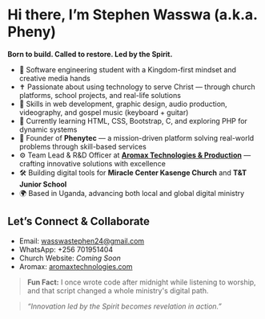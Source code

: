 # Hi there, I’m Stephen Wasswa (a.k.a. Pheny)

**Born to build. Called to restore. Led by the Spirit.**

- 🔭 Software engineering student with a Kingdom-first mindset and creative media hands
- ✝️ Passionate about using technology to serve Christ — through church platforms, school projects, and real-life solutions
- 🎨 Skills in web development, graphic design, audio production, videography, and gospel music (keyboard + guitar)
- 🌱 Currently learning HTML, CSS, Bootstrap, C, and exploring PHP for dynamic systems
- 💼 Founder of **Phenytec** — a mission-driven platform solving real-world problems through skill-based services
- ⚙️ Team Lead & R&D Officer at **[Aromax Technologies & Production](http://aromaxtechnologies.com)** — crafting innovative solutions with excellence
- 🛠 Building digital tools for **Miracle Center Kasenge Church** and **T&T Junior School**
- 🌍 Based in Uganda, advancing both local and global digital ministry

## Let’s Connect & Collaborate

- Email: wasswastephen24@gmail.com  
- WhatsApp: +256 701951404  
- Church Website: *Coming Soon*  
- Aromax: [aromaxtechnologies.com](http://aromaxtechnologies.com)

> **Fun Fact:** I once wrote code after midnight while listening to worship, and that script changed a whole ministry's digital path.

> *“Innovation led by the Spirit becomes revelation in action.”*


<!---
Wasswa-Phen/Wasswa-Phen is a ✨ special ✨ repository because its `README.md` (this file) appears on your GitHub profile.
You can click the Preview link to take a look at your changes.
--->
